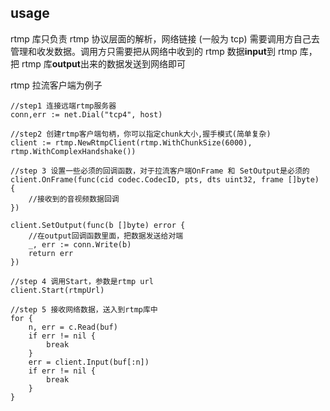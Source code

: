 ## usage
rtmp 库只负责 rtmp 协议层面的解析，网络链接 (一般为 tcp) 需要调用方自己去管理和收发数据。调用方只需要把从网络中收到的 rtmp 数据**input**到 rtmp 库，把 rtmp 库**output**出来的数据发送到网络即可

rtmp 拉流客户端为例子
```golang
//step1 连接远端rtmp服务器
conn,err := net.Dial("tcp4", host)

//step2 创建rtmp客户端句柄，你可以指定chunk大小,握手模式(简单复杂)
client := rtmp.NewRtmpClient(rtmp.WithChunkSize(6000), rtmp.WithComplexHandshake())

//step 3 设置一些必须的回调函数，对于拉流客户端OnFrame 和 SetOutput是必须的
client.OnFrame(func(cid codec.CodecID, pts, dts uint32, frame []byte) {
    //接收到的音视频数据回调
})

client.SetOutput(func(b []byte) error {
    //在output回调函数里面，把数据发送给对端
    _, err := conn.Write(b)
    return err
})

//step 4 调用Start，参数是rtmp url 
client.Start(rtmpUrl)

//step 5 接收网络数据，送入到rtmp库中
for {
    n, err = c.Read(buf)
    if err != nil {
        break
    }
    err = client.Input(buf[:n])
    if err != nil {
        break
    }
}

```